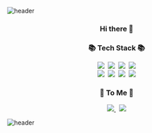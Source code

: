 ![header](https://capsule-render.vercel.app/api?type=waving&color=auto&height=200&section=header&text=Saebom%20Son&fontSize=60)
<h3 align="center">Hi there 👋</h3>
<h3 align="center">📚 Tech Stack 📚</h3>
<p align="center">
  <img src="https://img.shields.io/badge/Java-bf2e24?style=flat-square&logo=Java&logoColor=white"/>&nbsp;
  <img src="https://img.shields.io/badge/Spring-32a852?style=flat-square&logo=Spring&logoColor=white"/>&nbsp;
  <img src="https://img.shields.io/badge/MySql-395e6e?style=flat-square&logo=Mysql&logoColor=white"/>&nbsp;
  <img src="https://img.shields.io/badge/Eclipse-6524bf?style=flat-square&logo=Eclipse&logoColor=white"/>
<br>
  <img src="https://img.shields.io/badge/HTML-ed813e?style=flat-square&logo=Html5&logoColor=white"/>&nbsp;
  <img src="https://img.shields.io/badge/CSS-4654f0?style=flat-square&logo=css3&logoColor=white"/>&nbsp;
  <img src="https://img.shields.io/badge/JavaScript-fce85d?style=flat-square&logo=JavaScript&logoColor=white"/>&nbsp;
  <img src="https://img.shields.io/badge/Python-3766AB?style=flat-square&logo=Python&logoColor=white"/>
</p>
<h3 align="center">💜 To Me 💜</h3>
<p align="center">
  <a href="https://velog.io/@bonni" target="_blank" rel="noreferrer noopener">
    <img src="https://img.shields.io/badge/Tech%20Blog-11B48A?style=flat-square&logo=Vimeo&logoColor=white&link=https://velog.io/@bonni"/>
  </a>&nbsp;
  <a href="mailto:newspring56@gmail.com">
    <img src="https://img.shields.io/badge/newspring56@gmail.com-EA4335?style=flat-square&logo=Gmail&logoColor=white&link=newspring56@gmail.com"/>
  </a>
</p>

![header](https://capsule-render.vercel.app/api?type=waving&color=auto&height=100&section=footer)

<!--
**SaebomSon/SaebomSon** is a ✨ _special_ ✨ repository because its `README.md` (this file) appears on your GitHub profile.

Here are some ideas to get you started:

- 🔭 I’m currently working on ...
- 🌱 I’m currently learning ...
- 👯 I’m looking to collaborate on ...
- 🤔 I’m looking for help with ...
- 💬 Ask me about ...
- 📫 How to reach me: ...
- 😄 Pronouns: ...
- ⚡ Fun fact: ...
-->
